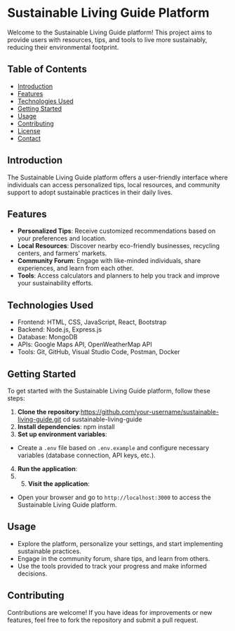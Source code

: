 # Sustainable Living Guide Platform

Welcome to the Sustainable Living Guide platform! This project aims to provide users with resources, tips, and tools to live more sustainably, reducing their environmental footprint.

## Table of Contents

- [Introduction](#introduction)
- [Features](#features)
- [Technologies Used](#technologies-used)
- [Getting Started](#getting-started)
- [Usage](#usage)
- [Contributing](#contributing)
- [License](#license)
- [Contact](#contact)

## Introduction

The Sustainable Living Guide platform offers a user-friendly interface where individuals can access personalized tips, local resources, and community support to adopt sustainable practices in their daily lives.

## Features

- **Personalized Tips**: Receive customized recommendations based on your preferences and location.
- **Local Resources**: Discover nearby eco-friendly businesses, recycling centers, and farmers' markets.
- **Community Forum**: Engage with like-minded individuals, share experiences, and learn from each other.
- **Tools**: Access calculators and planners to help you track and improve your sustainability efforts.

## Technologies Used

- Frontend: HTML, CSS, JavaScript, React, Bootstrap
- Backend: Node.js, Express.js
- Database: MongoDB
- APIs: Google Maps API, OpenWeatherMap API
- Tools: Git, GitHub, Visual Studio Code, Postman, Docker

## Getting Started

To get started with the Sustainable Living Guide platform, follow these steps:

1. **Clone the repository**:https://github.com/your-username/sustainable-living-guide.git
cd sustainable-living-guide
2. **Install dependencies**: npm install
3. **Set up environment variables**:
- Create a `.env` file based on `.env.example` and configure necessary variables (database connection, API keys, etc.).

4. **Run the application**:
5. 5. **Visit the application**:
- Open your browser and go to `http://localhost:3000` to access the Sustainable Living Guide platform.

## Usage

- Explore the platform, personalize your settings, and start implementing sustainable practices.
- Engage in the community forum, share tips, and learn from others.
- Use the tools provided to track your progress and make informed decisions.

## Contributing

Contributions are welcome! If you have ideas for improvements or new features, feel free to fork the repository and submit a pull request.
